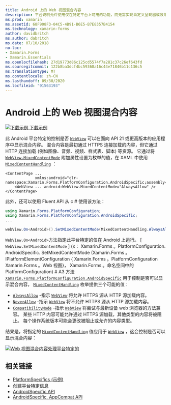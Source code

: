 ```yaml
---
title: Android 上的 Web 视图混合内容
description: 平台说明允许使用仅在特定平台上可用的功能，而无需实现自定义呈现器或效果。 本文介绍如何使用 Android 平台特定的，在面向 API 21 或更高版本的应用程序中显示 Web 视图中的混合内容。
ms.prod: xamarin
ms.assetid: 68F908F3-04C5-4B91-B6E5-B7E8357B4154
ms.technology: xamarin-forms
author: davidbritch
ms.author: dabritch
ms.date: 07/10/2018
no-loc:
- Xamarin.Forms
- Xamarin.Essentials
ms.openlocfilehash: 27d19773d86c125cd5574f7a281c37c26ef643fd
ms.sourcegitcommit: 122b8ba3dcf4bc59368a16c44e71846b11c136c5
ms.translationtype: MT
ms.contentlocale: zh-CN
ms.lasthandoff: 09/30/2020
ms.locfileid: "91563193"
---
```

# <a name="webview-mixed-content-on-android"></a>Android 上的 Web 视图混合内容

[![下载示例](~/media/shared/download.png) 下载示例](https://docs.microsoft.com/samples/xamarin/xamarin-forms-samples/userinterface-platformspecifics)

此 Android 平台特定的控制是否 [`WebView`](xref:Xamarin.Forms.WebView) 可以在面向 API 21 或更高版本的应用程序中显示混合内容。 混合内容是最初通过 HTTPS 连接加载的内容，但它通过 HTTP 连接加载 (例如图像、音频、视频、样式表、脚本) 等资源。 它通过将 [`WebView.MixedContentMode`](xref:Xamarin.Forms.PlatformConfiguration.AndroidSpecific.WebView.MixedContentModeProperty) 附加属性设置为枚举的值，在 XAML 中使用 [`MixedContentHandling`](xref:Xamarin.Forms.PlatformConfiguration.AndroidSpecific.MixedContentHandling) ：

```xaml
<ContentPage ...
             xmlns:android="clr-namespace:Xamarin.Forms.PlatformConfiguration.AndroidSpecific;assembly=Xamarin.Forms.Core">
    <WebView ... android:WebView.MixedContentMode="AlwaysAllow" />
</ContentPage>
```

此外，还可以使用 Fluent API 从 c # 使用该方法：

```csharp
using Xamarin.Forms.PlatformConfiguration;
using Xamarin.Forms.PlatformConfiguration.AndroidSpecific;
...

webView.On<Android>().SetMixedContentMode(MixedContentHandling.AlwaysAllow);
```

`WebView.On<Android>`方法指定此平台特定的仅在 Android 上运行。 [ `WebView.SetMixedContentMode` ] (x： Xamarin.Forms 。PlatformConfiguration. AndroidSpecific. SetMixedContentMode (Xamarin.Forms 。IPlatformElementConfiguration { Xamarin.Forms 。PlatformConfiguration Xamarin.Forms 。Web 视图}， Xamarin.Forms 。命名空间中的 PlatformConfiguration) # A3 方法 [`Xamarin.Forms.PlatformConfiguration.AndroidSpecific`](xref:Xamarin.Forms.PlatformConfiguration.AndroidSpecific) 用于控制是否可以显示混合内容， [`MixedContentHandling`](xref:Xamarin.Forms.PlatformConfiguration.AndroidSpecific.MixedContentHandling) 枚举提供三个可能的值：

- [`AlwaysAllow`](xref:Xamarin.Forms.PlatformConfiguration.AndroidSpecific.MixedContentHandling.AlwaysAllow) -指示 [`WebView`](xref:Xamarin.Forms.WebView) 将允许 HTTPS 源从 HTTP 源加载内容。
- [`NeverAllow`](xref:Xamarin.Forms.PlatformConfiguration.AndroidSpecific.MixedContentHandling.NeverAllow) -指示 [`WebView`](xref:Xamarin.Forms.WebView) 将不允许 HTTPS 源从 HTTP 源加载内容。
- [`CompatibilityMode`](xref:Xamarin.Forms.PlatformConfiguration.AndroidSpecific.MixedContentHandling.CompatibilityMode) -指示 [`WebView`](xref:Xamarin.Forms.WebView) 将尝试与最新设备 web 浏览器的方法兼容。 某些 HTTP 内容可能允许通过 HTTPS 源加载，其他类型的内容将被阻止。 每个操作系统版本可能会更改被阻止或允许的内容类型。

结果是，将指定的 [`MixedContentHandling`](xref:Xamarin.Forms.PlatformConfiguration.AndroidSpecific.MixedContentHandling) 值应用于 [`WebView`](xref:Xamarin.Forms.WebView) ，这会控制是否可以显示混合内容：

[![Web 视图混合内容处理平台特定的](webview-mixed-content-images/webview-mixedcontent.png "Web 视图混合内容处理平台特定的")](webview-mixed-content-images/webview-mixedcontent-large.png#lightbox "Web 视图混合内容处理平台特定的")

## <a name="related-links"></a>相关链接

- [PlatformSpecifics (示例) ](/samples/xamarin/xamarin-forms-samples/userinterface-platformspecifics)
- [创建平台特定信息](~/xamarin-forms/platform/platform-specifics/index.md#creating-platform-specifics)
- [AndroidSpecific API](xref:Xamarin.Forms.PlatformConfiguration.AndroidSpecific)
- [AndroidSpecific. AppCompat API](xref:Xamarin.Forms.PlatformConfiguration.AndroidSpecific.AppCompat)